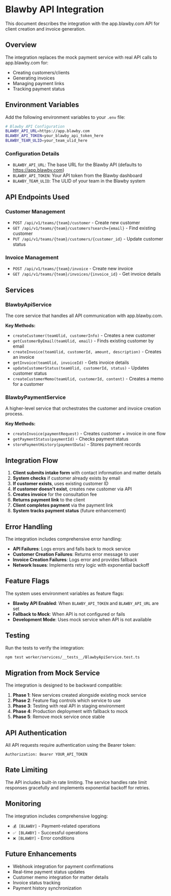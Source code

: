 # Blawby API Integration

This document describes the integration with the app.blawby.com API for client creation and invoice generation.

## Overview

The integration replaces the mock payment service with real API calls to app.blawby.com for:
- Creating customers/clients
- Generating invoices
- Managing payment links
- Tracking payment status

## Environment Variables

Add the following environment variables to your `.env` file:

```bash
# Blawby API Configuration
BLAWBY_API_URL=https://app.blawby.com
BLAWBY_API_TOKEN=your_blawby_api_token_here
BLAWBY_TEAM_ULID=your_team_ulid_here
```

### Configuration Details

- `BLAWBY_API_URL`: The base URL for the Blawby API (defaults to https://app.blawby.com)
- `BLAWBY_API_TOKEN`: Your API token from the Blawby dashboard
- `BLAWBY_TEAM_ULID`: The ULID of your team in the Blawby system

## API Endpoints Used

### Customer Management
- `POST /api/v1/teams/{team}/customer` - Create new customer
- `GET /api/v1/teams/{team}/customers?search={email}` - Find existing customer
- `PUT /api/v1/teams/{team}/customers/{customer_id}` - Update customer status

### Invoice Management
- `POST /api/v1/teams/{team}/invoice` - Create new invoice
- `GET /api/v1/teams/{team}/invoices/{invoice_id}` - Get invoice details

## Services

### BlawbyApiService

The core service that handles all API communication with app.blawby.com.

**Key Methods:**
- `createCustomer(teamUlid, customerInfo)` - Creates a new customer
- `getCustomerByEmail(teamUlid, email)` - Finds existing customer by email
- `createInvoice(teamUlid, customerId, amount, description)` - Creates an invoice
- `getInvoice(teamUlid, invoiceId)` - Gets invoice details
- `updateCustomerStatus(teamUlid, customerId, status)` - Updates customer status
- `createCustomerMemo(teamUlid, customerId, content)` - Creates a memo for a customer

### BlawbyPaymentService

A higher-level service that orchestrates the customer and invoice creation process.

**Key Methods:**
- `createInvoice(paymentRequest)` - Creates customer + invoice in one flow
- `getPaymentStatus(paymentId)` - Checks payment status
- `storePaymentHistory(paymentData)` - Stores payment records

## Integration Flow

1. **Client submits intake form** with contact information and matter details
2. **System checks** if customer already exists by email
3. **If customer exists**, uses existing customer ID
4. **If customer doesn't exist**, creates new customer via API
5. **Creates invoice** for the consultation fee
6. **Returns payment link** to the client
7. **Client completes payment** via the payment link
8. **System tracks payment status** (future enhancement)

## Error Handling

The integration includes comprehensive error handling:

- **API Failures**: Logs errors and falls back to mock service
- **Customer Creation Failures**: Returns error message to user
- **Invoice Creation Failures**: Logs error and provides fallback
- **Network Issues**: Implements retry logic with exponential backoff

## Feature Flags

The system uses environment variables as feature flags:

- **Blawby API Enabled**: When `BLAWBY_API_TOKEN` and `BLAWBY_API_URL` are set
- **Fallback to Mock**: When API is not configured or fails
- **Development Mode**: Uses mock service when API is not available

## Testing

Run the tests to verify the integration:

```bash
npm test worker/services/__tests__/BlawbyApiService.test.ts
```

## Migration from Mock Service

The integration is designed to be backward compatible:

1. **Phase 1**: New services created alongside existing mock service
2. **Phase 2**: Feature flag controls which service to use
3. **Phase 3**: Testing with real API in staging environment
4. **Phase 4**: Production deployment with fallback to mock
5. **Phase 5**: Remove mock service once stable

## API Authentication

All API requests require authentication using the Bearer token:

```
Authorization: Bearer YOUR_API_TOKEN
```

## Rate Limiting

The API includes built-in rate limiting. The service handles rate limit responses gracefully and implements exponential backoff for retries.

## Monitoring

The integration includes comprehensive logging:

- `💰 [BLAWBY]` - Payment-related operations
- `✅ [BLAWBY]` - Successful operations
- `❌ [BLAWBY]` - Error conditions

## Future Enhancements

- Webhook integration for payment confirmations
- Real-time payment status updates
- Customer memo integration for matter details
- Invoice status tracking
- Payment history synchronization 